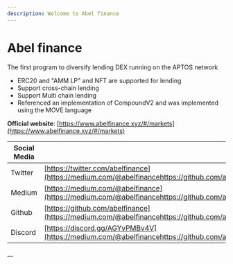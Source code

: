 ```yaml
---
description: Welcome to Abel finance
---
```


# Abel finance

The first program to diversify lending DEX running on the APTOS network

* &#x20;ERC20 and "AMM LP" and NFT are supported for lending
* Support cross-chain lending
* Support Multi chain lending
* Referenced an implementation of CompoundV2 and was implemented using the MOVE language

**Official website**: [https://www.abelfinance.xyz/#/markets](https://www.abelfinance.xyz/#/markets)

| Social Media | Address                                                                                                                                                     |
| ------------ | ----------------------------------------------------------------------------------------------------------------------------------------------------------- |
| Twitter      | [https://twitter.com/abelfinance](https://medium.com/@abelfinancehttps://github.com/abelfinancehttps://discord.gg/AGYvPMBv4Vhttps:/twitter.com/abelfinance) |
| Medium       | [https://medium.com/@abelfinance](https://medium.com/@abelfinancehttps://github.com/abelfinancehttps://discord.gg/AGYvPMBv4Vhttps:/twitter.com/abelfinance) |
| Github       | [https://github.com/abelfinance](https://medium.com/@abelfinancehttps://github.com/abelfinancehttps://discord.gg/AGYvPMBv4Vhttps:/twitter.com/abelfinance)  |
| Discord      | [https://discord.gg/AGYvPMBv4V](https://medium.com/@abelfinancehttps://github.com/abelfinancehttps://discord.gg/AGYvPMBv4Vhttps:/twitter.com/abelfinance)   |

__[\
\
\
](https://medium.com/@abelfinancehttps://github.com/abelfinancehttps://discord.gg/AGYvPMBv4Vhttps:/twitter.com/abelfinance)

